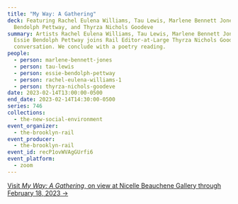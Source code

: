 ```yaml
---
title: "My Way: A Gathering"
deck: Featuring Rachel Eulena Williams, Tau Lewis, Marlene Bennett Jones, Essie
  Bendolph Pettway, and Thyrza Nichols Goodeve
summary: Artists Rachel Eulena Williams, Tau Lewis, Marlene Bennett Jones, and
  Essie Bendolph Pettway joins Rail Editor-at-Large Thyrza Nichols Goodeve for a
  conversation. We conclude with a poetry reading.
people:
  - person: marlene-bennett-jones
  - person: tau-lewis
  - person: essie-bendolph-pettway
  - person: rachel-eulena-williams-1
  - person: thyrza-nichols-goodeve
date: 2023-02-14T13:00:00-0500
end_date: 2023-02-14T14:30:00-0500
series: 746
collections:
  - the-new-social-environment
event_organizer:
  - the-brooklyn-rail
event_producer:
  - the-brooklyn-rail
event_id: recP1ovWVAgGUrfi6
event_platform:
  - zoom
---
```

[V﻿isit *My Way: A Gathering*, on view at Nicelle Beauchene Gallery through February 18, 2023 →](https://nicellebeauchene.com/exhibitions/group-show-2/)